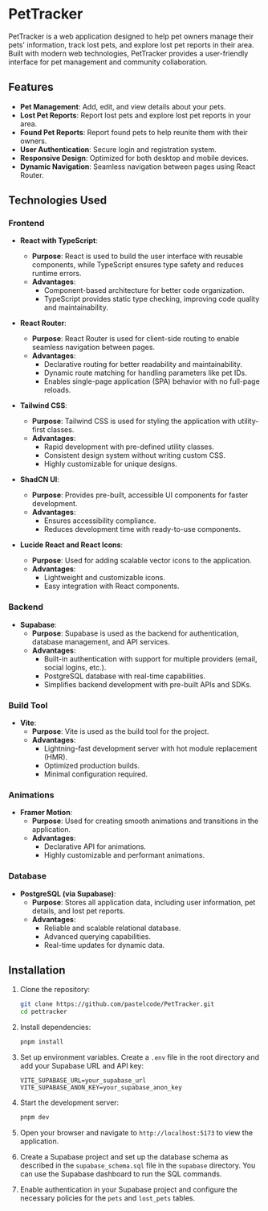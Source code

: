 # PetTracker

PetTracker is a web application designed to help pet owners manage their pets' information, track lost pets, and explore lost pet reports in their area. Built with modern web technologies, PetTracker provides a user-friendly interface for pet management and community collaboration.

## Features

- **Pet Management**: Add, edit, and view details about your pets.
- **Lost Pet Reports**: Report lost pets and explore lost pet reports in your area.
- **Found Pet Reports**: Report found pets to help reunite them with their owners.
- **User Authentication**: Secure login and registration system.
- **Responsive Design**: Optimized for both desktop and mobile devices.
- **Dynamic Navigation**: Seamless navigation between pages using React Router.

## Technologies Used

### **Frontend**
- **React with TypeScript**:
  - **Purpose**: React is used to build the user interface with reusable components, while TypeScript ensures type safety and reduces runtime errors.
  - **Advantages**:
    - Component-based architecture for better code organization.
    - TypeScript provides static type checking, improving code quality and maintainability.

- **React Router**:
  - **Purpose**: React Router is used for client-side routing to enable seamless navigation between pages.
  - **Advantages**:
    - Declarative routing for better readability and maintainability.
    - Dynamic route matching for handling parameters like pet IDs.
    - Enables single-page application (SPA) behavior with no full-page reloads.

- **Tailwind CSS**:
  - **Purpose**: Tailwind CSS is used for styling the application with utility-first classes.
  - **Advantages**:
    - Rapid development with pre-defined utility classes.
    - Consistent design system without writing custom CSS.
    - Highly customizable for unique designs.

- **ShadCN UI**:
  - **Purpose**: Provides pre-built, accessible UI components for faster development.
  - **Advantages**:
    - Ensures accessibility compliance.
    - Reduces development time with ready-to-use components.

- **Lucide React and React Icons**:
  - **Purpose**: Used for adding scalable vector icons to the application.
  - **Advantages**:
    - Lightweight and customizable icons.
    - Easy integration with React components.

### **Backend**
- **Supabase**:
  - **Purpose**: Supabase is used as the backend for authentication, database management, and API services.
  - **Advantages**:
    - Built-in authentication with support for multiple providers (email, social logins, etc.).
    - PostgreSQL database with real-time capabilities.
    - Simplifies backend development with pre-built APIs and SDKs.

### **Build Tool**
- **Vite**:
  - **Purpose**: Vite is used as the build tool for the project.
  - **Advantages**:
    - Lightning-fast development server with hot module replacement (HMR).
    - Optimized production builds.
    - Minimal configuration required.

### **Animations**
- **Framer Motion**:
  - **Purpose**: Used for creating smooth animations and transitions in the application.
  - **Advantages**:
    - Declarative API for animations.
    - Highly customizable and performant animations.

### **Database**
- **PostgreSQL (via Supabase)**:
  - **Purpose**: Stores all application data, including user information, pet details, and lost pet reports.
  - **Advantages**:
    - Reliable and scalable relational database.
    - Advanced querying capabilities.
    - Real-time updates for dynamic data.

## Installation

1. Clone the repository:
   ```bash
   git clone https://github.com/pastelcode/PetTracker.git
   cd pettracker
   ```

2. Install dependencies:
   ```bash
   pnpm install
   ```

3. Set up environment variables. Create a `.env` file in the root directory and add your Supabase URL and API key:
   ```env
   VITE_SUPABASE_URL=your_supabase_url
   VITE_SUPABASE_ANON_KEY=your_supabase_anon_key
   ```

4. Start the development server:
   ```bash
   pnpm dev
   ```

5. Open your browser and navigate to `http://localhost:5173` to view the application.

6. Create a Supabase project and set up the database schema as described in the `supabase_schema.sql` file in the `supabase` directory. You can use the Supabase dashboard to run the SQL commands.

7. Enable authentication in your Supabase project and configure the necessary policies for the `pets` and `lost_pets` tables.